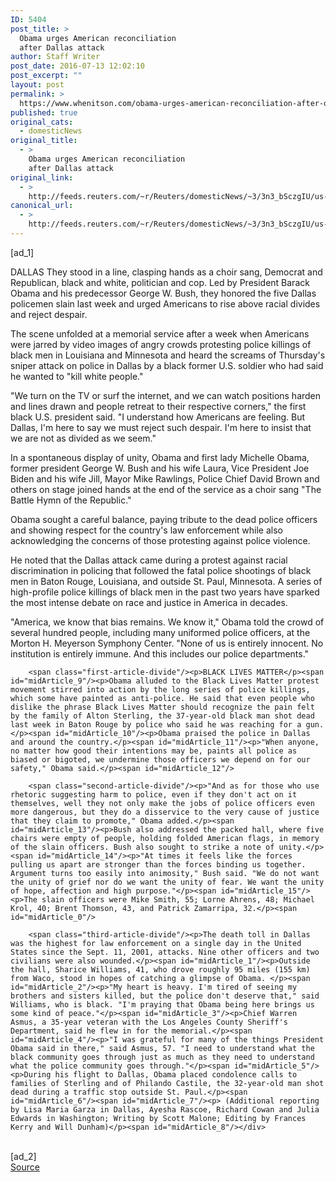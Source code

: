 ```yaml
---
ID: 5404
post_title: >
  Obama urges American reconciliation
  after Dallas attack
author: Staff Writer
post_date: 2016-07-13 12:02:10
post_excerpt: ""
layout: post
permalink: >
  https://www.whenitson.com/obama-urges-american-reconciliation-after-dallas-attack/
published: true
original_cats:
  - domesticNews
original_title:
  - >
    Obama urges American reconciliation
    after Dallas attack
original_link:
  - >
    http://feeds.reuters.com/~r/Reuters/domesticNews/~3/3n3_bSczgIU/us-usa-police-obama-idUSKCN0ZS0R5
canonical_url:
  - >
    http://feeds.reuters.com/~r/Reuters/domesticNews/~3/3n3_bSczgIU/us-usa-police-obama-idUSKCN0ZS0R5
---
```

 [ad_1]
<br><div id="articleText">
<span id="midArticle_start"/>

<span id="midArticle_0"/><span class="focusParagraph" readability="10"><p><span class="articleLocation">DALLAS</span> They stood in a line, clasping hands as a choir sang, Democrat and Republican, black and white, politician and cop. Led by President Barack Obama and his predecessor George W. Bush, they honored the five Dallas policemen slain last week and urged Americans to rise above racial divides and reject despair.</p></span><span id="midArticle_1"/><p>The scene unfolded at a memorial service after a week when Americans were jarred by video images of angry crowds protesting police killings of black men in Louisiana and Minnesota and heard the screams of Thursday's sniper attack on police in Dallas by a black former U.S. soldier who had said he wanted to "kill white people."</p><span id="midArticle_2"/><p>"We turn on the TV or surf the internet, and we can watch positions harden and lines drawn and people retreat to their respective corners," the first black U.S. president said. "I understand how Americans are feeling. But Dallas, I'm here to say we must reject such despair. I'm here to insist that we are not as divided as we seem."</p><span id="midArticle_3"/><p>In a spontaneous display of unity, Obama and first lady Michelle Obama, former president George W. Bush and his wife Laura, Vice President Joe Biden and his wife Jill, Mayor Mike Rawlings, Police Chief David Brown and others on stage joined hands at the end of the service as a choir sang "The Battle Hymn of the Republic."</p><span id="midArticle_4"/><p>Obama sought a careful balance, paying tribute to the dead police officers and showing respect for the country's law enforcement while also acknowledging the concerns of those protesting against police violence.</p><span id="midArticle_5"/><p>He noted that the Dallas attack came during a protest against racial discrimination in policing that followed the fatal police shootings of black men in Baton Rouge, Louisiana, and outside St. Paul, Minnesota. A series of high-profile police killings of black men in the past two years have sparked the most intense debate on race and justice in America in decades.</p><span id="midArticle_6"/><p>"America, we know that bias remains. We know it," Obama told the crowd of several hundred people, including many uniformed police officers, at the Morton H. Meyerson Symphony Center.    "None of us is entirely innocent. No institution is entirely immune. And this includes our police departments."</p><span id="midArticle_7"/><span id="midArticle_8"/>
        
        <span class="first-article-divide"/><p>BLACK LIVES MATTER</p><span id="midArticle_9"/><p>Obama alluded to the Black Lives Matter protest movement stirred into action by the long series of police killings, which some have painted as anti-police. He said that even people who dislike the phrase Black Lives Matter should recognize the pain felt by the family of Alton Sterling, the 37-year-old black man shot dead last week in Baton Rouge by police who said he was reaching for a gun.</p><span id="midArticle_10"/><p>Obama praised the police in Dallas and around the country.</p><span id="midArticle_11"/><p>"When anyone, no matter how good their intentions may be, paints all police as biased or bigoted, we undermine those officers we depend on for our safety," Obama said.</p><span id="midArticle_12"/>
        
        <span class="second-article-divide"/><p>"And as for those who use rhetoric suggesting harm to police, even if they don't act on it themselves, well they not only make the jobs of police officers even more dangerous, but they do a disservice to the very cause of justice that they claim to promote," Obama added.</p><span id="midArticle_13"/><p>Bush also addressed the packed hall, where five chairs were empty of people, holding folded American flags, in memory of the slain officers. Bush also sought to strike a note of unity.</p><span id="midArticle_14"/><p>"At times it feels like the forces pulling us apart are stronger than the forces binding us together. Argument turns too easily into animosity," Bush said. "We do not want the unity of grief nor do we want the unity of fear. We want the unity of hope, affection and high purpose."</p><span id="midArticle_15"/><p>The slain officers were Mike Smith, 55; Lorne Ahrens, 48; Michael Krol, 40; Brent Thomson, 43, and Patrick Zamarripa, 32.</p><span id="midArticle_0"/>
        
        <span class="third-article-divide"/><p>The death toll in Dallas was the highest for law enforcement on a single day in the United States since the Sept. 11, 2001, attacks. Nine other officers and two civilians were also wounded.</p><span id="midArticle_1"/><p>Outside the hall, Sharice Williams, 41, who drove roughly 95 miles (155 km) from Waco, stood in hopes of catching a glimpse of Obama. </p><span id="midArticle_2"/><p>"My heart is heavy. I'm tired of seeing my brothers and sisters killed, but the police don't deserve that," said Williams, who is black. "I'm praying that Obama being here brings us some kind of peace."</p><span id="midArticle_3"/><p>Chief Warren Asmus, a 35-year veteran with the Los Angeles County Sheriff's Department, said he flew in for the memorial.</p><span id="midArticle_4"/><p>"I was grateful for many of the things President Obama said in there," said Asmus, 57. "I need to understand what the black community goes through just as much as they need to understand what the police community goes through."</p><span id="midArticle_5"/><p>During his flight to Dallas, Obama placed condolence calls to families of Sterling and of Philando Castile, the 32-year-old man shot dead during a traffic stop outside St. Paul.</p><span id="midArticle_6"/><span id="midArticle_7"/><p> (Additional reporting by Lisa Maria Garza in Dallas, Ayesha Rascoe, Richard Cowan and Julia Edwards in Washington; Writing by Scott Malone; Editing by Frances Kerry and Will Dunham)</p><span id="midArticle_8"/></div>
<br>[ad_2]
<br><a href="http://feeds.reuters.com/~r/Reuters/domesticNews/~3/3n3_bSczgIU/us-usa-police-obama-idUSKCN0ZS0R5">Source </a>